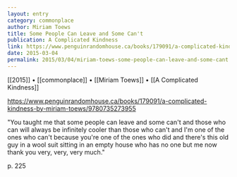 ```yaml
---
layout: entry
category: commonplace
author: Miriam Toews
title: Some People Can Leave and Some Can't
publication: A Complicated Kindness
link: https://www.penguinrandomhouse.ca/books/179091/a-complicated-kindness-by-miriam-toews/9780735273955
date: 2015-03-04
permalink: 2015/03/04/miriam-toews-some-people-can-leave-and-some-cant
---
```


[[2015]] • [[commonplace]] • [[Miriam Toews]] • [[A Complicated Kindness]]

https://www.penguinrandomhouse.ca/books/179091/a-complicated-kindness-by-miriam-toews/9780735273955

"You taught me that some people can leave and some can't and those who can will always be infinitely cooler than those who can't and I'm one of the ones who can't because you're one of the ones who did and there's this old guy in a wool suit sitting in an empty house who has no one but me now thank you very, very, very much."

p. 225
